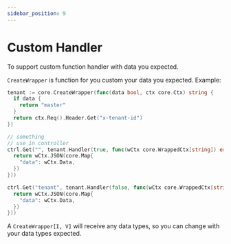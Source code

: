 ```yaml
---
sidebar_position: 9
---
```


# Custom Handler

To support custom function handler with data you expected.

`CreateWrapper` is function for you custom your data you expected. Example:

```go
tenant := core.CreateWrapper(func(data bool, ctx core.Ctx) string {
  if data {
    return "master"
  }
  return ctx.Req().Header.Get("x-tenant-id")
})

// something
// use in controller
ctrl.Get("", tenant.Handler(true, func(wCtx core.WrappedCtx[string]) error {
  return wCtx.JSON(core.Map{
    "data": wCtx.Data,
  })
}))

ctrl.Get("tenant", tenant.Handler(false, func(wCtx core.WrappedCtx[string]) error {
  return wCtx.JSON(core.Map{
    "data": wCtx.Data,
  })
}))
```

A `CreateWrapper[I, V]` will receive any data types, so you can change with your data types expected.
